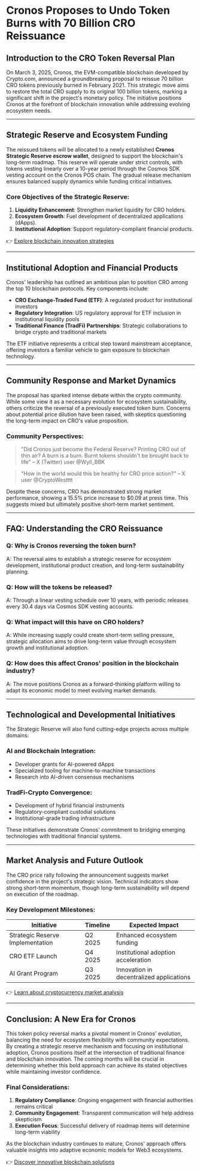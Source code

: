 # Cronos Proposes to Undo Token Burns with 70 Billion CRO Reissuance

## Introduction to the CRO Token Reversal Plan

On March 3, 2025, Cronos, the EVM-compatible blockchain developed by Crypto.com, announced a groundbreaking proposal to reissue 70 billion CRO tokens previously burned in February 2021. This strategic move aims to restore the total CRO supply to its original 100 billion tokens, marking a significant shift in the project's monetary policy. The initiative positions Cronos at the forefront of blockchain innovation while addressing evolving ecosystem needs.

---

## Strategic Reserve and Ecosystem Funding

The reissued tokens will be allocated to a newly established **Cronos Strategic Reserve escrow wallet**, designed to support the blockchain's long-term roadmap. This reserve will operate under strict controls, with tokens vesting linearly over a 10-year period through the Cosmos SDK vesting account on the Cronos POS chain. The gradual release mechanism ensures balanced supply dynamics while funding critical initiatives.

### Core Objectives of the Strategic Reserve:
1. **Liquidity Enhancement**: Strengthen market liquidity for CRO holders.
2. **Ecosystem Growth**: Fuel development of decentralized applications (dApps).
3. **Institutional Adoption**: Support regulatory-compliant financial products.

👉 [Explore blockchain innovation strategies](https://bit.ly/okx-bonus)

---

## Institutional Adoption and Financial Products

Cronos' leadership has outlined an ambitious plan to position CRO among the top 10 blockchain protocols. Key components include:

- **CRO Exchange-Traded Fund (ETF)**: A regulated product for institutional investors
- **Regulatory Integration**: US regulatory approval for ETF inclusion in institutional liquidity pools
- **Traditional Finance (TradFi) Partnerships**: Strategic collaborations to bridge crypto and traditional markets

The ETF initiative represents a critical step toward mainstream acceptance, offering investors a familiar vehicle to gain exposure to blockchain technology.

---

## Community Response and Market Dynamics

The proposal has sparked intense debate within the crypto community. While some view it as a necessary evolution for ecosystem sustainability, others criticize the reversal of a previously executed token burn. Concerns about potential price dilution have been raised, with skeptics questioning the long-term impact on CRO's value proposition.

### Community Perspectives:
> "Did Cronos just become the Federal Reserve? Printing CRO out of thin air? A burn is a burn. Burnt tokens shouldn't be brought back to life" – X (Twitter) user @Wyll_BBK

> "How in the world would this be healthy for CRO price action?" – X user @CryptoWestttt

Despite these concerns, CRO has demonstrated strong market performance, showing a 15.5% price increase to $0.09 at press time. This suggests mixed but ultimately positive short-term market sentiment.

---

## FAQ: Understanding the CRO Reissuance

### Q: Why is Cronos reversing the token burn?
A: The reversal aims to establish a strategic reserve for ecosystem development, institutional product creation, and long-term sustainability planning.

### Q: How will the tokens be released?
A: Through a linear vesting schedule over 10 years, with periodic releases every 30.4 days via Cosmos SDK vesting accounts.

### Q: What impact will this have on CRO holders?
A: While increasing supply could create short-term selling pressure, strategic allocation aims to drive long-term value through ecosystem growth and institutional adoption.

### Q: How does this affect Cronos' position in the blockchain industry?
A: The move positions Cronos as a forward-thinking platform willing to adapt its economic model to meet evolving market demands.

---

## Technological and Developmental Initiatives

The Strategic Reserve will also fund cutting-edge projects across multiple domains:

### AI and Blockchain Integration:
- Developer grants for AI-powered dApps
- Specialized tooling for machine-to-machine transactions
- Research into AI-driven consensus mechanisms

### TradFi-Crypto Convergence:
- Development of hybrid financial instruments
- Regulatory-compliant custodial solutions
- Institutional-grade trading infrastructure

These initiatives demonstrate Cronos' commitment to bridging emerging technologies with traditional financial systems.

---

## Market Analysis and Future Outlook

The CRO price rally following the announcement suggests market confidence in the project's strategic vision. Technical indicators show strong short-term momentum, though long-term sustainability will depend on execution of the roadmap.

### Key Development Milestones:
| Initiative | Timeline | Expected Impact |
|-----------|----------|-----------------|
| Strategic Reserve Implementation | Q2 2025 | Enhanced ecosystem funding |
| CRO ETF Launch | Q4 2025 | Institutional adoption acceleration |
| AI Grant Program | Q3 2025 | Innovation in decentralized applications |

👉 [Learn about cryptocurrency market analysis](https://bit.ly/okx-bonus)

---

## Conclusion: A New Era for Cronos

This token policy reversal marks a pivotal moment in Cronos' evolution, balancing the need for ecosystem flexibility with community expectations. By creating a strategic reserve mechanism and focusing on institutional adoption, Cronos positions itself at the intersection of traditional finance and blockchain innovation. The coming months will be crucial in determining whether this bold approach can achieve its stated objectives while maintaining investor confidence.

### Final Considerations:
1. **Regulatory Compliance**: Ongoing engagement with financial authorities remains critical
2. **Community Engagement**: Transparent communication will help address skepticism
3. **Execution Focus**: Successful delivery of roadmap items will determine long-term viability

As the blockchain industry continues to mature, Cronos' approach offers valuable insights into adaptive economic models for Web3 ecosystems.

👉 [Discover innovative blockchain solutions](https://bit.ly/okx-bonus)